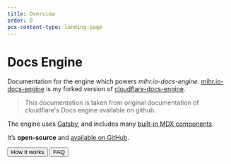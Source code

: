 ```yaml
---
title: Overview
order: 0
pcx-content-type: landing-page
---
```


# Docs Engine

<ContentColumn>

Documentation for the engine which powers _mihr.io-docs-engine_. [mihr.io-docs-engine](https://github.com/mihyr/mihr.io-docs-engine) is my forked version of [cloudflare-docs-engine](https://github.com/cloudflare/cloudflare-docs-engine).

> This documentation is taken from original documentation of cloudflare's Docs engine available on github.

The engine uses [Gatsby](https://www.gatsbyjs.com/), and includes many [built-in MDX components](/reference/markdown).

It’s __open-source__ and [available on GitHub](https://github.com/cloudflare/cloudflare-docs-engine).

<ButtonGroup>
  <Button type="primary" href="/how-it-works">How it works</Button>
  <Button type="secondary" href="/faq">FAQ</Button>
</ButtonGroup

</ContentColumn>
